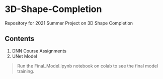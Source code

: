 # 3D-Shape-Completion
Repository for 2021 Summer Project on 3D Shape Completion

## Contents
1. DNN Course Assignments
2. UNet Model
  > Run the Final_Model.ipynb notebook on colab to see the final model training.
